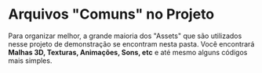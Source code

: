 # Arquivos "Comuns" no Projeto
Para organizar melhor, a grande maioria dos "Assets" que são utilizados nesse projeto de demonstração se encontram nesta pasta. Você encontrará **Malhas 3D, Texturas, Animações, Sons, etc** e até mesmo alguns códigos mais simples.